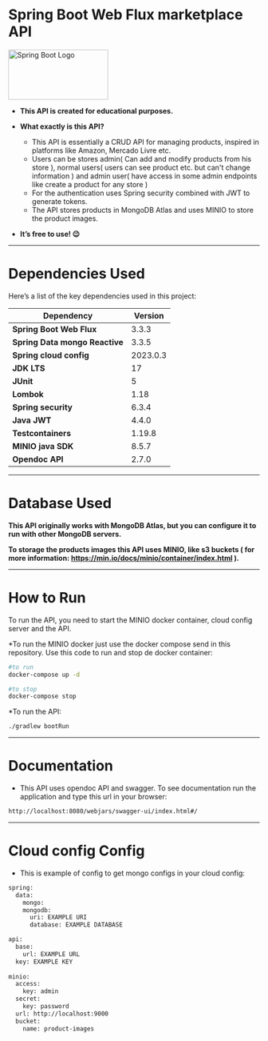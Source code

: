 # Spring Boot Web Flux marketplace API 
<img src="https://miro.medium.com/v2/resize:fit:4800/format:webp/1*NRBC0wt4t_ThDKYeu4AW2Q.png" alt="Spring Boot Logo" width="200" height="100"/>




* **This API is created for educational purposes.**
* **What exactly is this API?**
    * This API is essentially a CRUD API for managing products, inspired in platforms 
    like Amazon, Mercado Livre etc.
    * Users can be stores admin( Can add and modify products from his store ), normal users( users can see product etc. but can't 
    change information ) and admin user( 
    have access in some admin endpoints like create a product for any store  )
    * For the authentication uses Spring security combined with JWT to generate tokens. 
  * The API stores products in MongoDB Atlas and uses MINIO to store the product images.

* **It’s free to use! 😉**

---

# Dependencies Used

Here’s a list of the key dependencies used in this project:

| Dependency                     | Version  |
|--------------------------------|----------|
| **Spring Boot Web Flux**       | 3.3.3    |
| **Spring Data mongo Reactive** | 3.3.5    |
| **Spring cloud config**        | 2023.0.3 |
| **JDK LTS**                    | 17       |
| **JUnit**                      | 5        |
| **Lombok**                     | 1.18     |
| **Spring security**            | 6.3.4    |
| **Java JWT**                   | 4.4.0    |
| **Testcontainers**             | 1.19.8   |
| **MINIO java SDK**             | 8.5.7    |
| **Opendoc API**                | 2.7.0    |


---
# Database Used

**This API originally works with MongoDB Atlas, but
you can configure  it to run with other
MongoDB servers.**

**To storage the products images this API uses MINIO, like s3 buckets ( for more information: https://min.io/docs/minio/container/index.html ).**

---

# How to Run

To run the API, you need to start the MINIO docker container, cloud config server and the API.

*To run the MINIO docker just use the docker compose send in this repository. 
Use this code to run and stop de docker container:

```bash
#to run
docker-compose up -d 

#to stop 
docker-compose stop
```


*To run the API:
```bash
./gradlew bootRun
```

---

# Documentation 

* This API uses opendoc API and swagger. 
To see documentation run the application and type this url in your browser: 

```bash
http://localhost:8080/webjars/swagger-ui/index.html#/
```

---

# Cloud config Config

* This is example of config to get mongo configs in your cloud config: 

```bash
spring:
  data:
    mongo:
    mongodb:
      uri: EXAMPLE URI
      database: EXAMPLE DATABASE

api:
  base:
    url: EXAMPLE URL
  key: EXAMPLE KEY
  
minio:
  access:
    key: admin
  secret:
    key: password
  url: http://localhost:9000
  bucket:
    name: product-images

```


